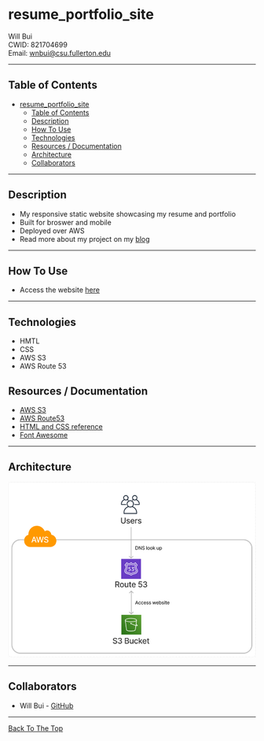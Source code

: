 # resume_portfolio_site

Will Bui <br>
CWID: 821704699 <br>
Email: <wnbui@csu.fullerton.edu>

---

## Table of Contents

- [resume\_portfolio\_site](#resume_portfolio_site)
  - [Table of Contents](#table-of-contents)
  - [Description](#description)
  - [How To Use](#how-to-use)
  - [Technologies](#technologies)
  - [Resources / Documentation](#resources--documentation)
  - [Architecture](#architecture)
  - [Collaborators](#collaborators)

---

## Description
- My responsive static website showcasing my resume and portfolio
- Built for broswer and mobile
- Deployed over AWS
- Read more about my project on my [blog](https://wnbui.dev/posts/static_site/)

---

## How To Use

- Access the website [here](http://wnbui.com)

---

## Technologies

- HMTL
- CSS
- AWS S3
- AWS Route 53

## Resources / Documentation

- [AWS S3](https://docs.aws.amazon.com/AmazonS3/latest/userguide/Welcome.html)
- [AWS Route53](https://docs.aws.amazon.com/Route53/latest/DeveloperGuide/Welcome.html)
- [HTML and CSS reference](https://www.w3schools.com/)
- [Font Awesome](https://fontawesome.com/)


---

## Architecture

![My architecture](images/architecture_portfolio.png "My architecture")

---

## Collaborators

- Will Bui - [GitHub](https://github.com/wnbui)

---

[Back To The Top](#resume_portfolio_site)
